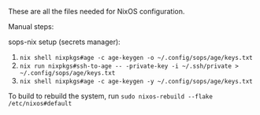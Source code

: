 These are all the files needed for NixOS configuration.

Manual steps:

sops-nix setup (secrets manager):

1. ```nix shell nixpkgs#age -c age-keygen -o ~/.config/sops/age/keys.txt```
2. ```nix run nixpkgs#ssh-to-age -- -private-key -i ~/.ssh/private > ~/.config/sops/age/keys.txt```
3. ```nix shell nixpkgs#age -c age-keygen -y ~/.config/sops/age/keys.txt```

To build to rebuild the system, run ```sudo nixos-rebuild --flake /etc/nixos#default```

